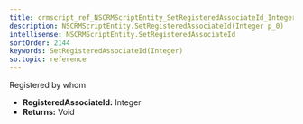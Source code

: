 ```yaml
---
title: crmscript_ref_NSCRMScriptEntity_SetRegisteredAssociateId_Integer_p_0
description: NSCRMScriptEntity.SetRegisteredAssociateId(Integer p_0)
intellisense: NSCRMScriptEntity.SetRegisteredAssociateId
sortOrder: 2144
keywords: SetRegisteredAssociateId(Integer)
so.topic: reference
---
```



Registered by whom



* **RegisteredAssociateId:** Integer
* **Returns:** Void


